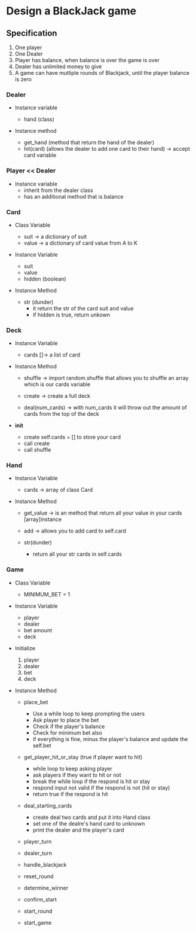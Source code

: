 # Design a BlackJack game 

## Specification
1. One player 
2. One Dealer
3. Player has balance, when balance is over the game is over
4. Dealer has unlimited money to give
5. A game can have mutliple rounds of Blackjack, until the player balance is zero

### Dealer
- Instance variable
    - hand (class)

- Instance method
    - get_hand (method that return the hand of the dealer)
    - hit(card) (allows the dealer to add one card to their hand) -> accept card variable

### Player << Dealer
- Instance variable
    - inherit from the dealer class
    - has an additional method that is balance

### Card
- Class Variable
    - suit -> a dictionary of suit
    - value -> a dictionary of card value from A to K
- Instance Variable
    - suit
    - value
    - hidden (boolean)

- Instance Method
    - str (dunder)
        - it return the str of the card suit and value
        - if hidden is true, return unkown

### Deck
- Instance Variable
    - cards []-> a list of card

- Instance Method
    - shuffle -> import random.shuffle that allows you to shuffle an array which is our cards variable

    - create -> create a full deck 

    - deal(num_cards) -> with num_cards it will throw out the amount of cards from the top of the deck

- __init__
    - create self.cards = [] to store your card
    - call create
    - call shuffle

### Hand
- Instance Variable
    - cards -> array of class Card

- Instance Method
    - get_value -> is an method that return all your value in your cards [array]instance
    - add -> allows you to add card to self.card
    
    - str(dunder)
        - return all your str cards in self.cards  

### Game
- Class Variable
    - MINIMUM_BET = 1
- Instance Variable
    - player
    - dealer
    - bet amount
    - deck

- Initialize 
    1. player
    2. dealer
    3. bet 
    4. deck


- Instance Method
    - place_bet
        - Use a while loop to keep prompting the users
        - Ask player to place the bet
        - Check if the player's balance 
        - Check for minimum bet also
        - if everything is fine, minus the player's balance and update the self.bet

    - get_player_hit_or_stay (true if player want to hit)
        - while loop to keep asking player
        - ask players if they want to hit or not
        - break the while loop if the respond is hit or stay
        - respond input not valid if the respond is not (hit or stay)
        - return true if the respond is hit
    - deal_starting_cards
        - create deal two cards and put it into Hand class
        - set one of the dealre's hand card to unknown
        - print the dealer and the player's card
    - player_turn
    - dealer_turn
    - handle_blackjack
    - reset_round
    - determine_winner
    - confirm_start
    - start_round
    - start_game
